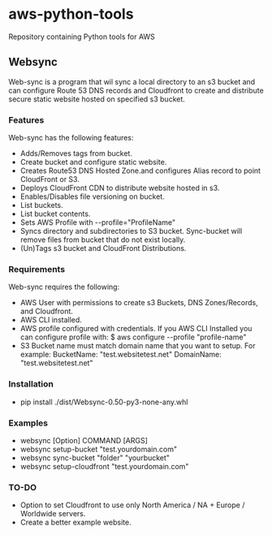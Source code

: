 # aws-python-tools

Repository containing Python tools for AWS

## Websync

Web-sync is a program that wil sync a local directory to an s3 bucket and can configure Route 53 DNS records and 
Cloudfront to create and distribute secure static website hosted on specified s3 bucket.  

### Features

Web-sync has the following features:

- Adds/Removes tags from bucket.
- Create bucket and configure static website.
- Creates Route53 DNS Hosted Zone.and configures Alias record to point CloudFront or S3.
- Deploys CloudFront CDN to distribute website hosted in s3.
- Enables/Disables file versioning on bucket.
- List buckets.
- List bucket contents.
- Sets AWS Profile with --profile="ProfileName"
- Syncs directory and subdirectories to S3 bucket.
    Sync-bucket will remove files from bucket that do not exist locally.
- (Un)Tags s3 bucket and CloudFront Distributions.


### Requirements

Web-sync requires the following:

- AWS User with permissions to create s3 Buckets, DNS Zones/Records, and Cloudfront.
- AWS CLI installed.
- AWS profile configured with credentials.  If you AWS CLI Installed you can configure profile with:
    $ aws configure --profile "profile-name"
- S3 Bucket name must match domain name that you want to setup.  For example:
    BucketName: "test.websitetest.net"
    DomainName: "test.websitetest.net"

### Installation
- pip install ./dist/Websync-0.50-py3-none-any.whl

### Examples
- websync [Option] COMMAND [ARGS]
- websync setup-bucket "test.yourdomain.com"
- websync sync-bucket "folder" "yourbucket"
- websync setup-cloudfront "test.yourdomain.com" 

### TO-DO
- Option to set Cloudfront to use only North America / NA + Europe / Worldwide servers.
- Create a better example website.
